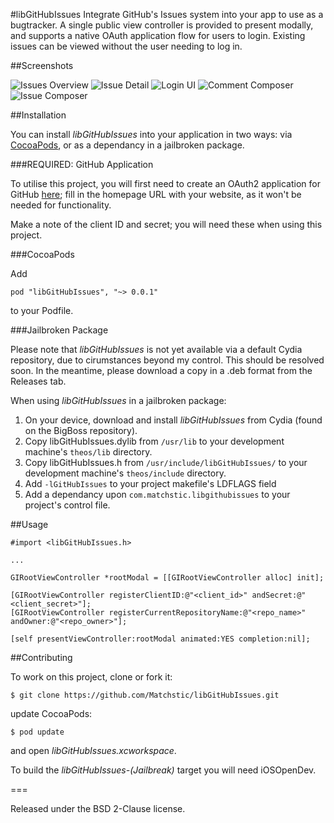 #libGitHubIssues
Integrate GitHub's Issues system into your app to use as a bugtracker. A single public view controller is provided to present modally, and supports a native OAuth application flow for users to login. Existing issues can be viewed without the user needing to log in.

##Screenshots

![Issues Overview](/Screenshots/screenshot1.png?raw=true "Issues Overview")
![Issue Detail](/Screenshots/screenshot2.png?raw=true "Issue Detail")
![Login UI](/Screenshots/screenshot3.png?raw=true "Login UI")
![Comment Composer](/Screenshots/screenshot4.png?raw=true "Comment Composer")
![Issue Composer](/Screenshots/screenshot5.png?raw=true "Issue COmposer")

##Installation

You can install *libGitHubIssues* into your application in two ways: via [CocoaPods](https://guides.cocoapods.org/using/getting-started.html), or as a dependancy in a jailbroken package.

###REQUIRED: GitHub Application

To utilise this project, you will first need to create an OAuth2 application for GitHub [here](https://github.com/settings/developers); fill in the homepage URL with your website, as it won't be needed for functionality.
  
Make a note of the client ID and secret; you will need these when using this project.

###CocoaPods

Add

    pod "libGitHubIssues", "~> 0.0.1"

to your Podfile.

###Jailbroken Package

Please note that *libGitHubIssues* is not yet available via a default Cydia repository, due to cirumstances beyond my control. This should be resolved soon. In the meantime, please download a copy in a .deb format from the Releases tab.

When using *libGitHubIssues* in a jailbroken package: 

1. On your device, download and install *libGitHubIssues* from Cydia (found on the BigBoss repository).
2. Copy libGitHubIssues.dylib from <code>/usr/lib</code> to your development machine's <code>theos/lib</code> directory.
3. Copy libGitHubIssues.h from <code>/usr/include/libGitHubIssues/</code> to your development machine's <code>theos/include</code> directory.
4. Add <code>-lGitHubIssues</code> to your project makefile's LDFLAGS field
5. Add a dependancy upon <code>com.matchstic.libgithubissues</code> to your project's control file.

##Usage

    #import <libGitHubIssues.h>

    ...

    GIRootViewController *rootModal = [[GIRootViewController alloc] init];

    [GIRootViewController registerClientID:@"<client_id>" andSecret:@"<client_secret>"];
    [GIRootViewController registerCurrentRepositoryName:@"<repo_name>" andOwner:@"<repo_owner>"];

    [self presentViewController:rootModal animated:YES completion:nil];

##Contributing

To work on this project, clone or fork it:

    $ git clone https://github.com/Matchstic/libGitHubIssues.git

update CocoaPods:

    $ pod update

and open *libGitHubIssues.xcworkspace*.

To build the *libGitHubIssues-(Jailbreak)* target you will need iOSOpenDev.

===

Released under the BSD 2-Clause license.
